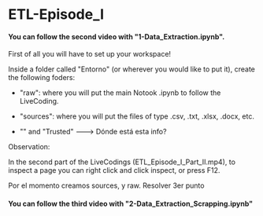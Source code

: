 # ETL-Episode_I

#### You can follow the second video with "1-Data_Extraction.ipynb".

First of all you will have to set up your workspace!

Inside a folder called "Entorno" (or wherever you would like to put it), create the following foders: 

- "raw": where you will put the main Notook .ipynb to follow the LiveCoding.
 
- "sources": where you will put the files of type .csv, .txt, .xlsx, .docx, etc.

- "" and "Trusted"      ---> Dónde está esta info?


Observation:

In the second part of the LiveCodings (ETL_Episode_I_Part_II.mp4), to inspect a page you can right click and click inspect, or press F12.




Por el momento creamos sources, y raw.   Resolver 3er punto




#### You can follow the third video with "2-Data_Extraction_Scrapping.ipynb"